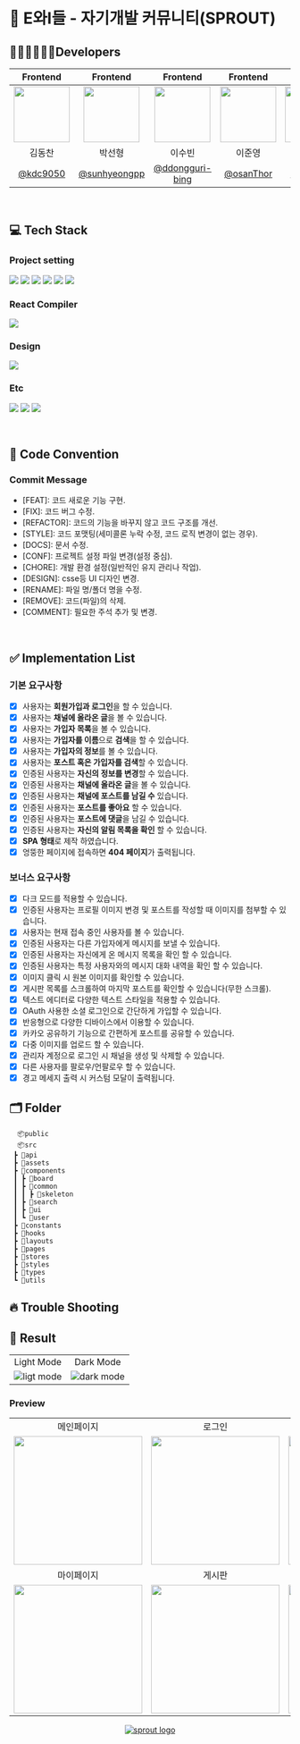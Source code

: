 # 🌱 E와I들 - 자기개발 커뮤니티(SPROUT)

## 🧑🏻‍💻👩🏻‍💻Developers

|                                                 Frontend                                                  |                                                 Frontend                                                  |                                                 Frontend                                                  |                                                 Frontend                                                  |                                                 Frontend                                                  |
| :-------------------------------------------------------------------------------------------------------: | :-------------------------------------------------------------------------------------------------------: | :-------------------------------------------------------------------------------------------------------: | :-------------------------------------------------------------------------------------------------------: | :-------------------------------------------------------------------------------------------------------: |
| <img src="https://github.com/user-attachments/assets/5da96811-cf1c-4a90-b8d0-f32a2c963d63"  width="100"/> | <img src="https://github.com/user-attachments/assets/72e19e75-5d88-453e-9dbf-66d8cfff57b4"  width="100"/> | <img src='https://github.com/user-attachments/assets/9fe42332-5c5f-4992-90ed-a3250b445e5a'  width="100"/> | <img src="https://github.com/user-attachments/assets/ecfdea20-5919-4044-af7b-d034f8e01ce7"  width="100"/> | <img src="https://github.com/user-attachments/assets/ff874a01-a97b-45b0-ac65-44c4c6ef1d7f"  width="100"/> |
|                                                  김동찬                                                   |                                                  박선형                                                   |                                                  이수빈                                                   |                                                  이준영                                                   |                                                  정현승                                                   |
|                                  [@kdc9050](https://github.com/kdc9050)                                   |                              [@sunhyeongpp](https://github.com/sunhyeongpp)                               |                           [@ddongguri-bing](https://github.com/ddongguri-bing)                            |                                 [@osanThor](https://github.com/osanThor)                                  |                                  [@denshou](https://github.com/denshou)                                   |

<br/>

## 💻 Tech Stack

### Project setting

<img src="https://img.shields.io/badge/npm-CB3837?style=for-the-badge&logo=npm&logoColor=white"> <img src="https://img.shields.io/badge/React-61DAFB?style=for-the-badge&logo=react&logoColor=black"> <img src="https://img.shields.io/badge/ReactRouter-CA4245?style=for-the-badge&logo=reactrouter&logoColor=white"> <img src="https://img.shields.io/badge/Typescript-3178C6?style=for-the-badge&logo=typescript&logoColor=white"> <img src="https://img.shields.io/badge/TailwindCSS-06B6D4?style=for-the-badge&logo=tailwindcss&logoColor=white"> <img src="https://img.shields.io/badge/Axios-5A29E4?style=for-the-badge&logo=axios&logoColor=white">

### React Compiler

  <img src="https://img.shields.io/badge/SWC-F8C457?style=for-the-badge&logo=swc&logoColor=black">

### Design

  <img src="https://img.shields.io/badge/figma-F24E1E?style=for-the-badge&logo=figma&logoColor=white">

### Etc

<img src="https://img.shields.io/badge/notion-000000?style=for-the-badge&logo=notion&logoColor=white"> <img src="https://img.shields.io/badge/slack-4A154B?style=for-the-badge&logo=slack&logoColor=white"> <img src="https://img.shields.io/badge/github-181717?style=for-the-badge&logo=github&logoColor=white">

<br/>

## 📝 Code Convention

### Commit Message

- [FEAT]: 코드 새로운 기능 구현.
- [FIX]: 코드 버그 수정.
- [REFACTOR]: 코드의 기능을 바꾸지 않고 코드 구조를 개선.
- [STYLE]: 코드 포맷팅(세미콜론 누락 수정, 코드 로직 변경이 없는 경우).
- [DOCS]: 문서 수정.
- [CONF]: 프로젝트 설정 파일 변경(설정 중심).
- [CHORE]: 개발 환경 설정(일반적인 유지 관리나 작업).
- [DESIGN]: csse등 UI 디자인 변경.
- [RENAME]: 파일 명/폴더 명을 수정.
- [REMOVE]: 코드(파일)의 삭제.
- [COMMENT]: 필요한 주석 추가 및 변경.

<br/>

## ✅ Implementation List

### 기본 요구사항

- [x] 사용자는 **회원가입과 로그인**을 할 수 있습니다.
- [x] 사용자는 **채널에 올라온 글**을 볼 수 있습니다.
- [x] 사용자는 **가입자 목록**을 볼 수 있습니다.
- [x] 사용자는 **가입자를 이름**으로 **검색**을 할 수 있습니다.
- [x] 사용자는 **가입자의 정보**를 볼 수 있습니다.
- [x] 사용자는 **포스트 혹은 가입자를 검색**할 수 있습니다.
- [x] 인증된 사용자는 **자신의 정보를 변경**할 수 있습니다.
- [x] 인증된 사용자는 **채널에 올라온 글**을 볼 수 있습니다.
- [x] 인증된 사용자는 **채널에 포스트를 남길 수** 있습니다.
- [x] 인증된 사용자는 **포스트를 좋아요** 할 수 있습니다.
- [x] 인증된 사용자는 **포스트에 댓글**을 남길 수 있습니다.
- [x] 인증된 사용자는 **자신의 알림 목록을 확인** 할 수 있습니다.
- [x] **SPA 형태**로 제작 하였습니다.
- [x] 엉뚱한 페이지에 접속하면 **404 페이지**가 출력됩니다.

### 보너스 요구사항

- [x] 다크 모드를 적용할 수 있습니다.
- [x] 인증된 사용자는 프로필 이미지 변경 및 포스트를 작성할 때 이미지를 첨부할 수 있습니다.
- [x] 사용자는 현재 접속 중인 사용자를 볼 수 있습니다.
- [x] 인증된 사용자는 다른 가입자에게 메시지를 보낼 수 있습니다.
- [x] 인증된 사용자는 자신에게 온 메시지 목록을 확인 할 수 있습니다.
- [x] 인증된 사용자는 특정 사용자와의 메시지 대화 내역을 확인 할 수 있습니다.
- [x] 이미지 클릭 시 원본 이미지를 확인할 수 있습니다.
- [x] 게시판 목록를 스크롤하여 마지막 포스트를 확인할 수 있습니다(무한 스크롤).
- [x] 텍스트 에디터로 다양한 텍스트 스타일을 적용할 수 있습니다.
- [x] OAuth 사용한 소셜 로그인으로 간단하게 가입할 수 있습니다.
- [x] 반응형으로 다양한 디바이스에서 이용할 수 있습니다.
- [x] 카카오 공유하기 기능으로 간편하게 포스트를 공유할 수 있습니다.
- [x] 다중 이미지를 업로드 할 수 있습니다.
- [x] 관리자 계정으로 로그인 시 채널을 생성 및 삭제할 수 있습니다.
- [x] 다른 사용자를 팔로우/언팔로우 할 수 있습니다.
- [x] 경고 메세지 출력 시 커스텀 모달이 출력됩니다.

## 🗂️ Folder

```
  📦public
  📦src
 ┣ 📂api
 ┣ 📂assets
 ┣ 📂components
 ┃ ┣ 📂board
 ┃ ┣ 📂common
 ┃ ┃ ┣ 📂skeleton
 ┃ ┣ 📂search
 ┃ ┣ 📂ui
 ┃ ┗ 📂user
 ┣ 📂constants
 ┣ 📂hooks
 ┣ 📂layouts
 ┣ 📂pages
 ┣ 📂stores
 ┣ 📂styles
 ┣ 📂types
 ┗ 📂utils
```

## 🔥 Trouble Shooting


## 🌟 Result


<table>
  <tbody>
     <tr>
      <td align="center">Light Mode</td>
      <td align="center">Dark Mode</td>
    </tr>
    <tr>
      <td>
         <img src="https://github.com/user-attachments/assets/5f7168f2-72ce-45b9-8297-1135be980298" alt="ligt mode" />
      </td>
      <td>
         <img src="https://github.com/user-attachments/assets/cbbda959-a41e-462e-babb-d6098827b2d7" alt="dark mode" />
      </td>
    </tr>
  </tbody>
</table>



### Preview

<table>
  <tbody>
    <tr>
      <td align="center">메인페이지</td>
      <td align="center">로그인</td>
      <td align="center">회원가입</td>
      <td align="center">유저프로필</td>
    </tr>
    <tr>
      <td>
          <img src="https://github.com/user-attachments/assets/5f7168f2-72ce-45b9-8297-1135be980298" style="width:230px"/>
      </td>
      <td>
          <img src="https://github.com/user-attachments/assets/c4fca89d-5fb7-4293-bafd-786cf9008263" style="width:230px"/>
      </td>
      <td>
          <img src="https://github.com/SKHU-TITTO/TittoFrontend/assets/49172536/cb00e119-75fb-44dd-9128-1bed0086752b" style="width:230px"/>
      </td>
      <td>
          <img src="https://github.com/SKHU-TITTO/TittoFrontend/assets/49172536/416a32ff-ca38-4e9d-894e-68ab980ded95" style="width:230px"/>
      </td>
    </tr>
    <tr>
      <td align="center">마이페이지</td>
      <td align="center">게시판</td>
      <td align="center">게시글</td>
      <td align="center">게시글 작성/수정</td>
    </tr>
    <tr>
      <td>
          <img src="https://github.com/SKHU-TITTO/TittoFrontend/assets/49172536/ac19163d-cfb1-48bb-b92c-7750a89b3dcd" style="width:230px"/>
      </td>
      <td>
          <img src="https://github.com/SKHU-TITTO/TittoFrontend/assets/49172536/6d49d3ac-4198-4341-97be-d4038bd67ed2" style="width:230px"/>
      </td>
      <td>
          <img src="https://github.com/SKHU-TITTO/TittoFrontend/assets/49172536/1f4919e9-6b5d-4c4a-8013-4678afebfa32" style="width:230px"/>
      </td>
      <td>
          <img src="https://github.com/SKHU-TITTO/TittoFrontend/assets/49172536/2ab2b0f5-9f5f-437d-939a-1d718191b2ec" style="width:230px"/>
      </td>
    </tr>
  </tbody>
</table>

<div align='center'>
  <a href="https://programmers-sprout.netlify.app/">
    <img src="https://github.com/user-attachments/assets/d2eb6d2c-56e8-43f7-b542-1c21cc9eb9a0" alt="sprout logo" />
  </a>
</div>


